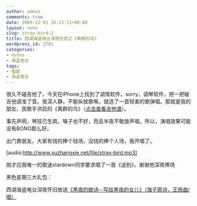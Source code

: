 ```yaml
---
author: admin
comments: true
date: 2009-12-01 16:23:11+00:00
layout: note
slug: stray-bird-2
title: 西湖海盗电台深夜扰民之《离群的鸟》
wordpress_id: 2791
categories:
- notes
- 海盗电台
tags:
- 唱歌
- 海盗电台
---
```


很久不碰吉他了，今天在iPhone上找到了调情软件，sorry，调琴软件，把一把破吉他调准了音。夜深人静，不能纵放歌喉，就选了一首轻柔的歌弹唱。那就是我的朋友、民歌手洪启的《离群的鸟》（[点击查看吉他谱](http://www.jitafan.com/pic/img_Scores3418.html)）。

事先声明，琴技已生疏，嗓子也不好，而且半夜不敢放声唱，所以，演唱效果可能没有BONO那么好。

出门靠朋友，大家有钱的捧个钱场，没钱的捧个人场，我开唱了。

[audio:http://www.xuzhangxie.net/file/stray-bird.mp3]

刚才应我唯一的歌迷stardown同学要求唱了一首《送别》，谢谢他深夜捧场

黑色星期三大礼包：

西湖海盗电台深夜怀旧放送[《黑夜的献诗--写给黑夜的女儿》（海子原诗，王佩曲/唱）](http://www.baibanbao.net/2009/03/19/daughter-of-night/)
